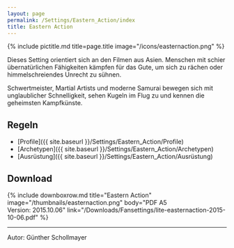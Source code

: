 ```yaml
---
layout: page
permalink: /Settings/Eastern_Action/index
title: Eastern Action
---
```


{% include pictitle.md title=page.title image="/icons/easternaction.png" %}

Dieses Setting orientiert sich an den Filmen aus Asien. Menschen mit schier übernatürlichen Fähigkeiten kämpfen für das Gute, um sich zu rächen oder himmelschreiendes Unrecht zu sühnen.

Schwertmeister, Martial Artists und moderne Samurai bewegen sich mit unglaublicher Schnelligkeit, sehen Kugeln im Flug zu und kennen die geheimsten Kampfkünste.

## Regeln

- [Profile]({{ site.baseurl }}/Settings/Eastern_Action/Profile)
- [Archetypen]({{ site.baseurl }}/Settings/Eastern_Action/Archetypen)
- [Ausrüstung]({{ site.baseurl }}/Settings/Eastern_Action/Ausrüstung)

## Download

{% include downboxrow.md title="Eastern Action" image="/thumbnails/easternaction.png" body="PDF A5<br/>Version: 2015.10.06" link="/Downloads/Fansettings/lite-easternaction-2015-10-06.pdf" %}

***
Autor: Günther Schollmayer
